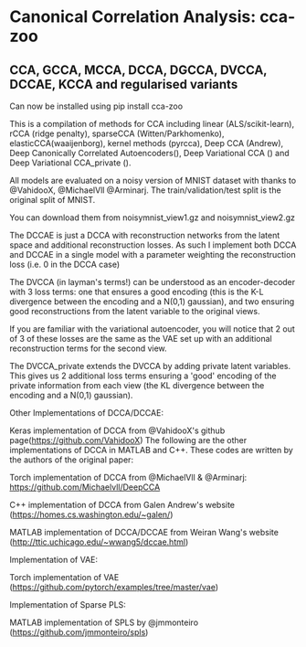 # Canonical Correlation Analysis: cca-zoo
## CCA, GCCA, MCCA, DCCA, DGCCA, DVCCA, DCCAE, KCCA and regularised variants

Can now be installed using pip install cca-zoo

This is a compilation of methods for CCA including linear (ALS/scikit-learn), rCCA (ridge penalty), sparseCCA (Witten/Parkhomenko), elasticCCA(waaijenborg), kernel methods (pyrcca), Deep CCA (Andrew), Deep Canonically Correlated Autoencoders(), Deep Variational CCA () and Deep Variational CCA_private ().

All models are evaluated on a noisy version of MNIST dataset with thanks to @VahidooX, @MichaelVll @Arminarj. The train/validation/test split is the original split of MNIST.

You can download them from noisymnist_view1.gz and noisymnist_view2.gz

The DCCAE is just a DCCA with reconstruction networks from the latent space and additional reconstruction losses. As such I implement both DCCA and DCCAE in a single model with a parameter weighting the reconstruction loss (i.e. 0 in the DCCA case)

The DVCCA (in layman's terms!) can be understood as an encoder-decoder with 3 loss terms: one that ensures a good encoding (this is the K-L divergence between the encoding and a N(0,1) gaussian), and two ensuring good reconstructions from the latent variable to the original views.

If you are familiar with the variational autoencoder, you will notice that 2 out of 3 of these losses are the same as the VAE set up with an additional reconstruction terms for the second view.

The DVCCA_private extends the DVCCA by adding private latent variables. This gives us 2 additional loss terms ensuring a 'good' encoding of the private information from each view (the KL divergence between the encoding and a N(0,1) gaussian). 

Other Implementations of DCCA/DCCAE:

Keras implementation of DCCA from @VahidooX's github page(https://github.com/VahidooX)
The following are the other implementations of DCCA in MATLAB and C++. These codes are written by the authors of the original paper:

Torch implementation of DCCA from @MichaelVll & @Arminarj: https://github.com/Michaelvll/DeepCCA

C++ implementation of DCCA from Galen Andrew's website (https://homes.cs.washington.edu/~galen/)

MATLAB implementation of DCCA/DCCAE from Weiran Wang's website (http://ttic.uchicago.edu/~wwang5/dccae.html)

Implementation of VAE:

Torch implementation of VAE (https://github.com/pytorch/examples/tree/master/vae)

Implementation of Sparse PLS:

MATLAB implementation of SPLS by @jmmonteiro (https://github.com/jmmonteiro/spls)